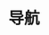 <script setup>
import { ref } from 'vue'
import LinkCardListTree from "@/components/linkCard/LinkCardListTree.vue"
import tree from '@/static/NavigationCards.mts'

</script>

# 导航

<LinkCardListTree :tree="tree" :depth="1"></LinkCardListTree>
